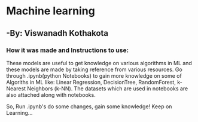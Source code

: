 # Machine learning
## -By: Viswanadh Kothakota

### How it was made and Instructions to use:

These models are useful to get knowledge on various algorithms in ML and these models are made by taking reference from various resources.
Go through .ipynb(python Notebooks) to gain more knowledge on some of Algoriths in ML like:
Linear Regression,
DecisionTree,
RandomForest,
k-Nearest Neighbors (k-NN).
The datasets which are used in notebooks are also attached along with notebooks.


So, Run .ipynb's do some changes, gain some knowledge!
Keep on Learning...

